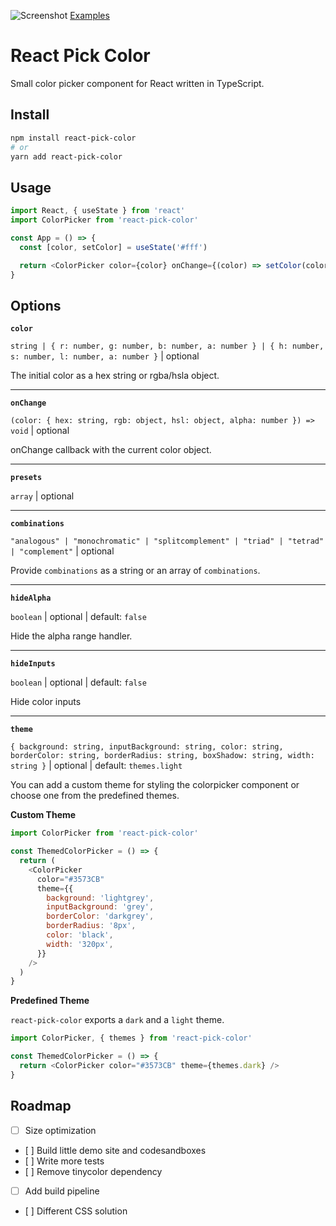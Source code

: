![Screenshot](./assets/react-pick-color.jpg)
[Examples](https://react-pick-color.vercel.app)

# React Pick Color

Small color picker component for React written in TypeScript.

## Install

```sh
npm install react-pick-color
# or
yarn add react-pick-color
```

## Usage

```js
import React, { useState } from 'react'
import ColorPicker from 'react-pick-color'

const App = () => {
  const [color, setColor] = useState('#fff')

  return <ColorPicker color={color} onChange={(color) => setColor(color.hex)} />
}
```

## Options

**`color`**

`string | { r: number, g: number, b: number, a: number } | { h: number, s: number, l: number, a: number }` | optional

The initial color as a hex string or rgba/hsla object.

---

**`onChange`**

`(color: { hex: string, rgb: object, hsl: object, alpha: number }) => void` | optional

onChange callback with the current color object.

---

**`presets`**

`array` | optional

---

**`combinations`**

`"analogous" | "monochromatic" | "splitcomplement" | "triad" | "tetrad" | "complement"` | optional

Provide `combinations` as a string or an array of `combinations`.

---

**`hideAlpha`**

`boolean` | optional | default: `false`

Hide the alpha range handler.

---

**`hideInputs`**

`boolean` | optional | default: `false`

Hide color inputs

---

**`theme`**

`{ background: string, inputBackground: string, color: string, borderColor: string, borderRadius: string, boxShadow: string, width: string }` | optional | default: `themes.light`

You can add a custom theme for styling the colorpicker component or choose one from the predefined themes.

**Custom Theme**

```js
import ColorPicker from 'react-pick-color'

const ThemedColorPicker = () => {
  return (
    <ColorPicker
      color="#3573CB"
      theme={{
        background: 'lightgrey',
        inputBackground: 'grey',
        borderColor: 'darkgrey',
        borderRadius: '8px',
        color: 'black',
        width: '320px',
      }}
    />
  )
}
```

**Predefined Theme**

`react-pick-color` exports a `dark` and a `light` theme.

```js
import ColorPicker, { themes } from 'react-pick-color'

const ThemedColorPicker = () => {
  return <ColorPicker color="#3573CB" theme={themes.dark} />
}
```

## Roadmap

- [ ] Size optimization
- [ ] Build little demo site and codesandboxes
- [ ] Write more tests
- [ ] Remove tinycolor dependency
- [ ] Add build pipeline
- [ ] Different CSS solution
